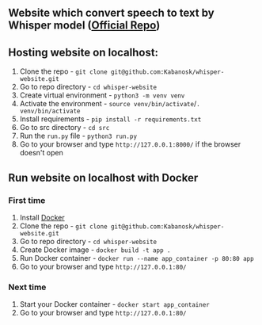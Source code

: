 ## Website which convert speech to text by Whisper model ([Official Repo](https://github.com/openai/whisper))

## Hosting website on localhost:

1. Clone the repo - `git clone git@github.com:Kabanosk/whisper-website.git`
2. Go to repo directory - `cd whisper-website`
3. Create virtual environment - `python3 -m venv venv`
4. Activate the environment - `source venv/bin/activate`/`. venv/bin/activate`
5. Install requirements - `pip install -r requirements.txt`
6. Go to src directory - `cd src`
7. Run the `run.py` file - `python3 run.py`
8. Go to your browser and type `http://127.0.0.1:8000/` if the browser doesn't open

## Run website on localhost with Docker
### First time
1. Install [Docker](https://docs.docker.com/engine/install/)
2. Clone the repo - `git clone git@github.com:Kabanosk/whisper-website.git`
3. Go to repo directory - `cd whisper-website`
4. Create Docker image - `docker build -t app .`
5. Run Docker container - `docker run --name app_container -p 80:80 app`
6. Go to your browser and type `http://127.0.0.1:80/`

### Next time

1. Start your Docker container - `docker start app_container`
2. Go to your browser and type `http://127.0.0.1:80/`
